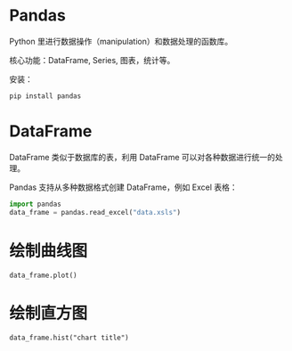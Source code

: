 # Pandas

Python 里进行数据操作（manipulation）和数据处理的函数库。

核心功能：DataFrame, Series, 图表，统计等。

安装：

    pip install pandas

# DataFrame

DataFrame 类似于数据库的表，利用 DataFrame 可以对各种数据进行统一的处理。

Pandas 支持从多种数据格式创建 DataFrame，例如 Excel 表格：

```python
import pandas
data_frame = pandas.read_excel("data.xsls")
```

# 绘制曲线图

```
data_frame.plot()
```

# 绘制直方图

```
data_frame.hist("chart title")
```
